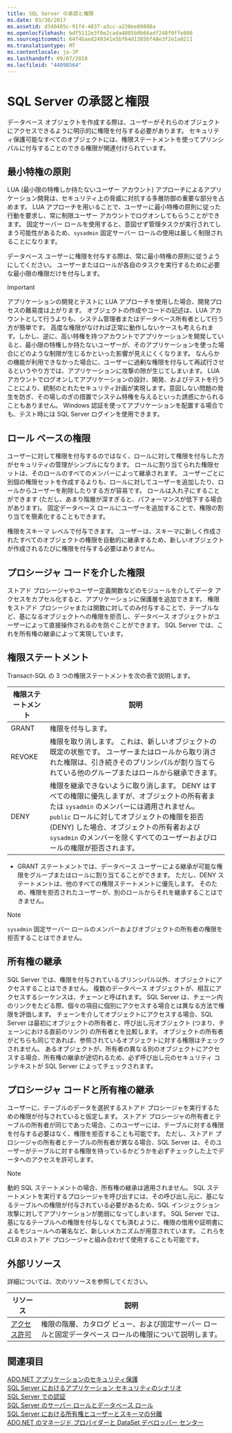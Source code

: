 ```yaml
---
title: SQL Server の承認と権限
ms.date: 03/30/2017
ms.assetid: d340405c-91f4-4837-a3cc-a238ee89888a
ms.openlocfilehash: bdf5112e3f0e2cada4885b0b66adf248f0ffe808
ms.sourcegitcommit: 64f4baed249341e5bf64d1385bf48e3f2e1a0211
ms.translationtype: MT
ms.contentlocale: ja-JP
ms.lasthandoff: 09/07/2018
ms.locfileid: "44098564"
---
```

# <a name="authorization-and-permissions-in-sql-server"></a>SQL Server の承認と権限
データベース オブジェクトを作成する際は、ユーザーがそれらのオブジェクトにアクセスできるように明示的に権限を付与する必要があります。 セキュリティ保護可能なすべてのオブジェクトには、権限ステートメントを使ってプリンシパルに付与することのできる権限が関連付けられています。  
  
## <a name="the-principle-of-least-privilege"></a>最小特権の原則  
 LUA (最小限の特権しか持たないユーザー アカウント) アプローチによるアプリケーション開発は、セキュリティ上の脅威に対抗する多層防御の重要な部分を占めます。 LUA アプローチを用いることで、ユーザーに最小特権の原則に従った行動を要求し、常に制限ユーザー アカウントでログオンしてもらうことができます。 固定サーバー ロールを使用すると、意図せず管理タスクが実行されてしまう可能性があるため、`sysadmin` 固定サーバー ロールの使用は厳しく制限されることになります。  
  
 データベース ユーザーに権限を付与する際は、常に最小特権の原則に従うようにしてください。 ユーザーまたはロールが各自のタスクを実行するために必要な最小限の権限だけを付与します。  
  
> [!IMPORTANT]
>  アプリケーションの開発とテストに LUA アプローチを使用した場合、開発プロセスの難易度は上がります。 オブジェクトの作成やコードの記述は、LUA アカウントとして行うよりも、システム管理者またはデータベース所有者として行う方が簡単です。 高度な権限がなければ正常に動作しないケースも考えられます。しかし、逆に、高い特権を持つアカウントでアプリケーションを開発していると、最小限の特権しか持たないユーザーが、そのアプリケーションを使った場合にどのような制限が生じるかといった影響が見えにくくなります。 なんらかの機能が利用できなかった場合に、ユーザーに過剰な権限を付与して再試行させるというやり方では、アプリケーションに攻撃の隙が生じてしまいます。 LUA アカウントでログオンしてアプリケーションの設計、開発、およびテストを行うことにより、統制のとれたセキュリティ計画が実現します。意図しない問題の発生を防ぎ、その場しのぎの措置でシステム特権を与えるといった誘惑にかられることもありません。 Windows 認証を使ってアプリケーションを配置する場合でも、テスト時には SQL Server ログインを使用できます。  
  
## <a name="role-based-permissions"></a>ロール ベースの権限  
 ユーザーに対して権限を付与するのではなく、ロールに対して権限を付与した方がセキュリティの管理がシンプルになります。 ロールに割り当てられた権限セットは、そのロールのすべてのメンバーによって継承されます。 ユーザーごとに別個の権限セットを作成するよりも、ロールに対してユーザーを追加したり、ロールからユーザーを削除したりする方が容易です。 ロールは入れ子にすることができます (ただし、あまり階層が深すぎると、パフォーマンスが低下する場合があります)。 固定データベース ロールにユーザーを追加することで、権限の割り当てを簡素化することもできます。  
  
 権限をスキーマ レベルで付与できます。 ユーザーは、スキーマに新しく作成されたすべてのオブジェクトの権限を自動的に継承するため、新しいオブジェクトが作成されるたびに権限を付与する必要はありません。  
  
## <a name="permissions-through-procedural-code"></a>プロシージャ コードを介した権限  
 ストアド プロシージャやユーザー定義関数などのモジュールを介してデータ アクセスをカプセル化すると、アプリケーションに保護層を追加できます。 権限をストアド プロシージャまたは関数に対してのみ付与することで、テーブルなど、基になるオブジェクトへの権限を拒否し、データベース オブジェクトがユーザーによって直接操作されるのを防ぐことができます。 SQL Server では、これを所有権の継承によって実現しています。  
  
## <a name="permission-statements"></a>権限ステートメント  
 Transact-SQL の 3 つの権限ステートメントを次の表で説明します。  
  
|権限ステートメント|説明|  
|--------------------------|-----------------|  
|GRANT|権限を付与します。|  
|REVOKE|権限を取り消します。 これは、新しいオブジェクトの既定の状態です。 ユーザーまたはロールから取り消された権限は、引き続きそのプリンシパルが割り当てられている他のグループまたはロールから継承できます。|  
|DENY|権限を継承できないように取り消します。 DENY はすべての権限に優先しますが、オブジェクトの所有者または `sysadmin` のメンバーには適用されません。 `public` ロールに対してオブジェクトの権限を拒否 (DENY) した場合、オブジェクトの所有者および `sysadmin` のメンバーを除くすべてのユーザーおよびロールの権限が拒否されます。|  
  
-   GRANT ステートメントでは、データベース ユーザーによる継承が可能な権限をグループまたはロールに割り当てることができます。 ただし、DENY ステートメントは、他のすべての権限ステートメントに優先します。 そのため、権限を拒否されたユーザーが、別のロールからそれを継承することはできません。  
  
> [!NOTE]
>  `sysadmin` 固定サーバー ロールのメンバーおよびオブジェクトの所有者の権限を拒否することはできません。  
  
## <a name="ownership-chains"></a>所有権の継承  
 SQL Server では、権限を付与されているプリンシパル以外、オブジェクトにアクセスすることはできません。 複数のデータベース オブジェクトが、相互にアクセスするシーケンスは、チェーンと呼ばれます。 SQL Server は、チェーン内のリンクをたどる際、個々の項目に個別にアクセスする場合とは異なる方法で権限を評価します。 チェーンを介してオブジェクトにアクセスする場合、SQL Server は最初にオブジェクトの所有者と、呼び出し元オブジェクト (つまり、チェーンにおける直前のリンク) の所有者とを比較します。 オブジェクトの所有者がどちらも同じであれば、参照されているオブジェクトに対する権限はチェックされません。 あるオブジェクトが、所有者の異なる別のオブジェクトにアクセスする場合、所有権の継承が途切れるため、必ず呼び出し元のセキュリティ コンテキストが SQL Server によってチェックされます。  
  
## <a name="procedural-code-and-ownership-chaining"></a>プロシージャ コードと所有権の継承  
 ユーザーに、テーブルのデータを選択するストアド プロシージャを実行するための権限が付与されていると仮定します。 ストアド プロシージャの所有者とテーブルの所有者が同じであった場合、このユーザーには、テーブルに対する権限を付与する必要はなく、権限を拒否することも可能です。 ただし、ストアド プロシージャの所有者とテーブルの所有者が異なる場合、SQL Server は、そのユーザーがテーブルに対する権限を持っているかどうかを必ずチェックした上でデータへのアクセスを許可します。  
  
> [!NOTE]
>  動的 SQL ステートメントの場合、所有権の継承は適用されません。 SQL ステートメントを実行するプロシージャを呼び出すには、その呼び出し元に、基になるテーブルへの権限が付与されている必要があるため、SQL インジェクション攻撃に対してアプリケーションが脆弱になってしまいます。 SQL Server では、基になるテーブルへの権限を付与しなくても済むように、権限の借用や証明書によるモジュールへの署名など、新しいメカニズムが用意されています。 これらを CLR のストアド プロシージャと組み合わせて使用することも可能です。  
  
## <a name="external-resources"></a>外部リソース  
 詳細については、次のリソースを参照してください。  
  
|リソース|説明|  
|--------------|-----------------|  
|[アクセス許可](/sql/relational-databases/security/permissions-database-engine)|権限の階層、カタログ ビュー、および固定サーバー ロールと固定データベース ロールの権限について説明します。|
  
## <a name="see-also"></a>関連項目  
 [ADO.NET アプリケーションのセキュリティ保護](../../../../../docs/framework/data/adonet/securing-ado-net-applications.md)  
 [SQL Server におけるアプリケーション セキュリティのシナリオ](../../../../../docs/framework/data/adonet/sql/application-security-scenarios-in-sql-server.md)  
 [SQL Server での認証](../../../../../docs/framework/data/adonet/sql/authentication-in-sql-server.md)  
 [SQL Server のサーバー ロールとデータベース ロール](../../../../../docs/framework/data/adonet/sql/server-and-database-roles-in-sql-server.md)  
 [SQL Server における所有権とユーザーとスキーマの分離](../../../../../docs/framework/data/adonet/sql/ownership-and-user-schema-separation-in-sql-server.md)  
 [ADO.NET のマネージド プロバイダーと DataSet デベロッパー センター](https://go.microsoft.com/fwlink/?LinkId=217917)
